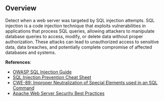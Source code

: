 ## Overview

Detect when a web server was targeted by SQL injection attempts. SQL injection is a code injection technique that exploits vulnerabilities in applications that process SQL queries, allowing attackers to manipulate database queries to access, modify, or delete data without proper authorization. These attacks can lead to unauthorized access to sensitive data, data breaches, and potentially complete compromise of affected databases and systems.

**References**:
- [OWASP SQL Injection Guide](https://owasp.org/www-community/attacks/SQL_Injection)
- [SQL Injection Prevention Cheat Sheet](https://cheatsheetseries.owasp.org/cheatsheets/SQL_Injection_Prevention_Cheat_Sheet.html)
- [CWE-89: Improper Neutralization of Special Elements used in an SQL Command](https://cwe.mitre.org/data/definitions/89.html)
- [Apache Web Server Security Best Practices](https://httpd.apache.org/docs/2.4/misc/security_tips.html) 